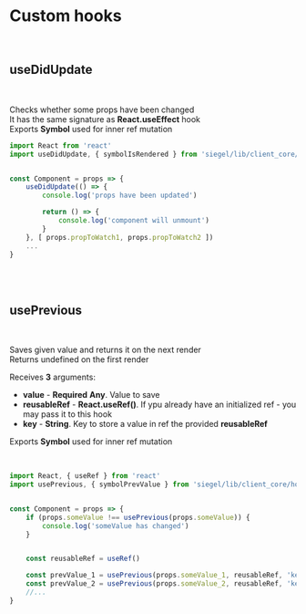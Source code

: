 # Custom hooks

<br />

## useDidUpdate

<br />

Checks whether some props have been changed<br />
It has the same signature as **React.useEffect** hook<br />
Exports **Symbol** used for inner ref mutation  

``` js
import React from 'react'
import useDidUpdate, { symbolIsRendered } from 'siegel/lib/client_core/hooks/did_update'


const Component = props => {
    useDidUpdate(() => {
        console.log('props have been updated')

        return () => {
            console.log('component will unmount')
        }
    }, [ props.propToWatch1, props.propToWatch2 ])
    ...
}
```


<br /><br />

## usePrevious

<br />

Saves given value and returns it on the next render<br />
Returns undefined on the first render<br />

Receives **3** arguments:
- **value** - **Required** **Any**. Value to save
- **reusableRef** - **React.useRef()**. If ypu already have an initialized ref - you may pass it to this hook
- **key** - **String**. Key to store a value in ref the provided **reusableRef**

Exports **Symbol** used for inner ref mutation  

<br />

``` js
import React, { useRef } from 'react'
import usePrevious, { symbolPrevValue } from 'siegel/lib/client_core/hooks/previous'


const Component = props => {
    if (props.someValue !== usePrevious(props.someValue)) {
        console.log('someValue has changed')
    }


    const reusableRef = useRef()

    const prevValue_1 = usePrevious(props.someValue_1, reusableRef, 'key_one')
    const prevValue_2 = usePrevious(props.someValue_2, reusableRef, 'key_two')
    //...
}
```
